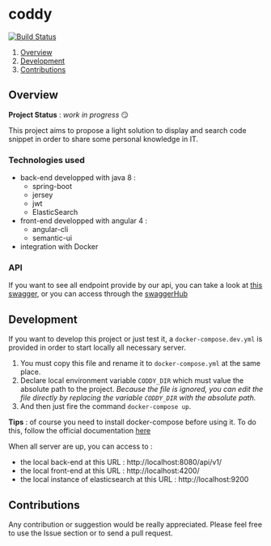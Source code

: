 # coddy
[![Build Status](https://travis-ci.org/Crunchy-Torch/coddy.svg?branch=master)](https://travis-ci.org/Crunchy-Torch/coddy)

1. [Overview](#overview)  
2. [Development](#development)
3. [Contributions](#contributions)

## Overview

**Project Status** : *work in progress* :smirk:

This project aims to propose a light solution to display and search code snippet in order to share some personal knowledge in IT.

### Technologies used

* back-end developped with java 8 :
  * spring-boot
  * jersey
  * jwt
  * ElasticSearch
* front-end developped with angular 4 :
  * angular-cli
  * semantic-ui
* integration with Docker

### API
If you want to see all endpoint provide by our api, you can take a look at [this swagger](./docs/api-swagger.yml), 
or you can access through the [swaggerHub](https://app.swaggerhub.com/apis/Nexucis/Coddy/1.0.0)

## Development

If you want to develop this project or just test it, a `docker-compose.dev.yml` is provided in order to start locally all necessary server.

1. You must copy this file and rename it to `docker-compose.yml` at the same place. 
2. Declare local environment variable `CODDY_DIR` which must value the absolute path to the project. *Because the file is ignored, you can edit the file directly by replacing the variable `CODDY_DIR` with the absolute path.*
3. And then just fire the command `docker-compose up`.

**Tips** : of course you need to install docker-compose before using it. To do this, follow the official documentation [here](https://docs.docker.com/compose/install/)

When all server are up, you can access to :

* the local back-end at this URL : http://localhost:8080/api/v1/
* the local front-end at this URL : http://localhost:4200/
* the local instance of elasticsearch at this URL : http://localhost:9200

## Contributions

Any contribution or suggestion would be really appreciated. Please feel free to use the Issue section or to send a pull request.
